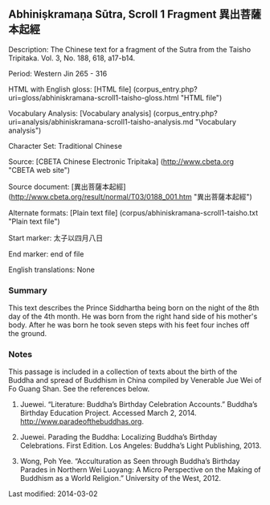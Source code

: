 ## Abhiniṣkramaṇa Sūtra, Scroll 1 Fragment 異出菩薩本起經

Description: The Chinese text for a fragment of the Sutra from the Taisho Tripitaka. Vol. 3, No. 188, 618, a17-b14.

Period: Western Jin 265 - 316

HTML with English gloss: [HTML file] (corpus_entry.php?uri=gloss/abhiniskramana-scroll1-taisho-gloss.html "HTML file")

Vocabulary Analysis: [Vocabulary analysis] (corpus_entry.php?uri=analysis/abhiniskramana-scroll1-taisho-analysis.md "Vocabulary analysis")

Character Set: Traditional Chinese

Source: [CBETA Chinese Electronic Tripitaka] (http://www.cbeta.org "CBETA web site")

Source document: [異出菩薩本起經] (http://www.cbeta.org/result/normal/T03/0188_001.htm "異出菩薩本起經")

Alternate formats: [Plain text file] (corpus/abhiniskramana-scroll1-taisho.txt "Plain text file")

Start marker: 太子以四月八日

End marker: end of file

English translations: None

### Summary
This text describes the Prince Siddhartha being born on the night of the 8th day of the 4th month. He was born from the right hand side of his mother's body. After he was born he took seven steps with his feet four inches off the ground.

### Notes
This passage is included in a collection of texts about the birth of the Buddha and spread of Buddhism in China compiled by Venerable Jue Wei of Fo Guang Shan. See the references below.

1. Juewei. “Literature: Buddha’s Birthday Celebration Accounts.” Buddha’s Birthday Education Project. Accessed March 2, 2014. <a href="http://www.paradeofthebuddhas.org">http://www.paradeofthebuddhas.org</a>.

2. Juewei. Parading the Buddha: Localizing Buddha’s Birthday Celebrations. First Edition. Los Angeles: Buddha’s Light Publishing, 2013.

3. Wong, Poh Yee. “Acculturation as Seen through Buddha’s Birthday Parades in Northern Wei Luoyang: A Micro Perspective on the Making of Buddhism as a World Religion.” University of the West, 2012.


Last modified: 2014-03-02

